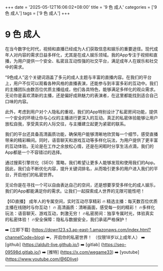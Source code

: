 +++
date = '2025-05-12T16:06:02+08:00'
title = '9 色 成人'
categories = ['9 色 成人']
tags = ['9 色 成人']
+++

# 9 色 成人

在当今数字化时代，视频和直播已经成为人们获取信息和娱乐的重要途径。现代成年人对内容的需求日益多样化，尤其是在成人娱乐领域。我的App专注于视频和直播，为用户提供一个安全、私密且互动性强的社交平台，满足成年人在娱乐和社交中的需求。

“9色成人”这个关键词涵盖了多元的成人主题与丰富的直播内容。在我们的平台上，用户不仅可以观看各种风格的直播表演，还能参与到丰富多彩的互动中。我们的主播团队由数百位优质主播组成，他们各具特色，能够满足多样化的观众需求。无论你是喜欢清新的主播，还是偏好成熟魅力的表演者，在这里都能找到适合自己口味的内容。

此外，考虑到用户对个人隐私的重视，我们的App特别设计了私密房间功能，提供一个安全的环境让你与心仪的主播进行更深入的互动。真正的私密体验能够让用户放松自我，享受真实的人际交往，与主播建立起更为紧密的联系。

我们的平台还具备高清画质功能，确保用户能够清晰地欣赏每一个细节，感受直播带来的精彩瞬间。同时，语音聊天和游戏互动等多样化玩法，为用户提供了更丰富的互动体验。无论是在工作之余放松心情，还是在闲暇时分享生活点滴，我们的App都是一个不容错过的选择。

通过搜索引擎优化（SEO）策略，我们希望让更多人能够发现和使用我们的App。因此，我们会不断优化内容，提升关键词排名，从而吸引更多的用户进入我们的平台，开启他们的私密世界。

无论你是在寻找一个可以自由表达自己的空间，还是想要享受多样化的成人娱乐，我们的App都能满足你的需求。让我们一起探索成人世界的无限可能性吧！

【6D直播】
成年人的专属空间，实时互动尽享精彩
🔥 精选主播：每天数百位优质主播在线随时与你互动！
🔥 高清画质：清晰画面，感受每一刻的精彩！
🔥多样化玩法：语音聊天、游戏互动，刺激无穷！
🔥私密房间：独享专属时光，体验真实的私密体验！
🔥安全保障：隐私与数据安全，我们承诺严格保护！

➡️ [立即下载] (https://down123.s3.ap-east-1.amazonaws.com/index.html?channelCode=blog) ⬅️，开启你的私密世界！
（仅限18岁以上成年人）
➡️ [github] (https://aldult-live.github.io/)
➡️ [gitlab] (https://seo-09598d.gitlab.io/)
➡️ [推特] (https://x.com/wegame33)
➡️ [youtube] (https://www.youtube.com/@6Dlive)

---
